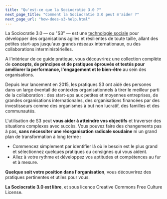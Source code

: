 ```yaml
---
title: "Qu'est-ce que la Sociocratie 3.0 ?"
next_page_title: "Comment la Sociocratie 3.0 peut m'aider ?"
next_page_url: "how-does-s3-help.html"
---
```



La Sociocratie 3.0 — ou "S3" — est une <a href="glossary.html#entry-social-technology" class="glossary-tooltip" data-toggle="tooltip" title="Technologie Sociale: Tout processus, technique, méthode, compétence ou toute autre approche que les gens peuvent utiliser pour influencer les systèmes sociaux — organisations, sociétés, communautés, etc. — afin de soutenir l&#x27;atteinte d&#x27;objectifs communs et de mener des interactions et des échanges sensés.">technologie sociale</a> pour développer des organisations agiles et résilientes de toute taille, allant des petites start-ups jusqu'aux grands réseaux internationaux, ou des collaborations interministérielles.

A l'intérieur de ce guide pratique, vous découvrirez une collection complète de **concepts, de principes et de pratiques éprouvés et testés pour améliorer la performance, l'engagement et le bien-être** au sein des organisations.

Depuis leur lancement en 2015, les pratiques S3 ont aidé des persones dans un large éventail de contextes organisationnels à tirer le meilleur parti de la collaboration : des start-ups aux petites et moyennes entreprises, de grandes organisations internationales, des organisations financées par des investisseurs comme des organismes à but non lucratif, des familles et des communautés.

L'utilisation de S3 peut **vous aider à atteindre vos objectifs** et traverser des situations complexes avec succès. Vous pouvez faire des changements pas à pas, **sans nécessiter une réorganisation radicale soudaine** ni un grand plan de transformation à long terme :

-   Commencez simplement par identifier là où le besoin est le plus grand et sélectionnez quelques pratiques ou consignes qui vous aident.
-   Allez à votre rythme et développez vos aptitudes et compétences au fur et à mesure.

**Quelque soit votre position dans l'organisation**, vous découvrirez des pratiques pertinentes et utiles pour vous.

**La Sociocratie 3.0 est libre**, et sous licence Creative Commons Free Culture License.
